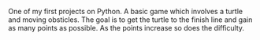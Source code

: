 One of my first projects on Python. 
A basic game which involves a turtle and moving obsticles.
The goal is to get the turtle to the finish line and gain as many points as possible. 
As the points increase so does the difficulty. 
